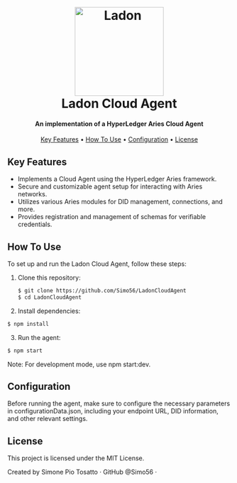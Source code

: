 <h1 align="center">
  <br>
  <img src="https://ipfs.io/ipfs/QmQGTESg3BymZ7eQwppXfNXoS4YS5AVpmVHxxKD7VXtpXb?filename=LADON_CLOUDAGENT_PIXLR.COM.jpg" alt="Ladon" width="200">
  <br>
  Ladon Cloud Agent
  <br>
</h1>

<h4 align="center">An implementation of a HyperLedger Aries Cloud Agent</h4>

<p align="center">
  <a href="#key-features">Key Features</a> •
  <a href="#how-to-use">How To Use</a> •
  <a href="#configuration">Configuration</a> •
  <a href="#license">License</a>
</p>

## Key Features

- Implements a Cloud Agent using the HyperLedger Aries framework.
- Secure and customizable agent setup for interacting with Aries networks.
- Utilizes various Aries modules for DID management, connections, and more.
- Provides registration and management of schemas for verifiable credentials.

## How To Use

To set up and run the Ladon Cloud Agent, follow these steps:

1. Clone this repository:
   ```bash
   $ git clone https://github.com/Simo56/LadonCloudAgent
   $ cd LadonCloudAgent
   ```
   
2. Install dependencies:

```bash
$ npm install
```
3. Run the agent:

```bash
$ npm start
```

Note: For development mode, use npm start:dev.

## Configuration
Before running the agent, make sure to configure the necessary parameters in configurationData.json, including your endpoint URL, DID information, and other relevant settings.

## License
This project is licensed under the MIT License.

Created by Simone Pio Tosatto  · 
GitHub @Simo56  ·



